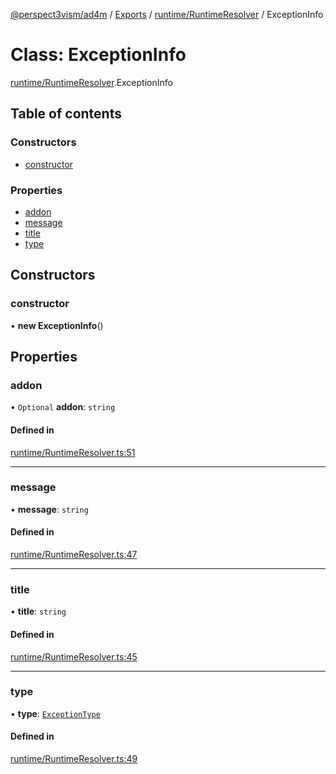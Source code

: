 [@perspect3vism/ad4m](../README.md) / [Exports](../modules.md) / [runtime/RuntimeResolver](../modules/runtime_RuntimeResolver.md) / ExceptionInfo

# Class: ExceptionInfo

[runtime/RuntimeResolver](../modules/runtime_RuntimeResolver.md).ExceptionInfo

## Table of contents

### Constructors

- [constructor](runtime_RuntimeResolver.ExceptionInfo.md#constructor)

### Properties

- [addon](runtime_RuntimeResolver.ExceptionInfo.md#addon)
- [message](runtime_RuntimeResolver.ExceptionInfo.md#message)
- [title](runtime_RuntimeResolver.ExceptionInfo.md#title)
- [type](runtime_RuntimeResolver.ExceptionInfo.md#type)

## Constructors

### constructor

• **new ExceptionInfo**()

## Properties

### addon

• `Optional` **addon**: `string`

#### Defined in

[runtime/RuntimeResolver.ts:51](https://github.com/perspect3vism/ad4m/blob/cbcbd30/src/runtime/RuntimeResolver.ts#L51)

___

### message

• **message**: `string`

#### Defined in

[runtime/RuntimeResolver.ts:47](https://github.com/perspect3vism/ad4m/blob/cbcbd30/src/runtime/RuntimeResolver.ts#L47)

___

### title

• **title**: `string`

#### Defined in

[runtime/RuntimeResolver.ts:45](https://github.com/perspect3vism/ad4m/blob/cbcbd30/src/runtime/RuntimeResolver.ts#L45)

___

### type

• **type**: [`ExceptionType`](../enums/Exception.ExceptionType.md)

#### Defined in

[runtime/RuntimeResolver.ts:49](https://github.com/perspect3vism/ad4m/blob/cbcbd30/src/runtime/RuntimeResolver.ts#L49)
